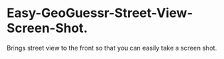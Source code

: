 # Easy-GeoGuessr-Street-View-Screen-Shot.
Brings street view to the front so that you can easily take a screen shot.
